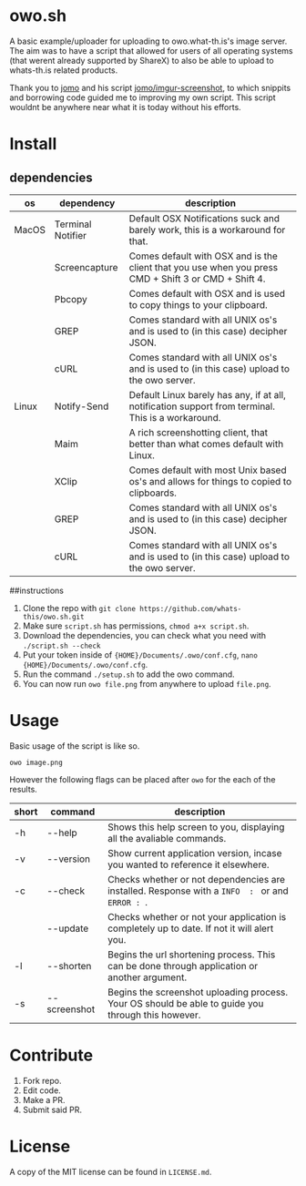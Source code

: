 # owo.sh

A basic example/uploader for uploading to owo.what-th.is's image server. The aim was to have a script that allowed for users of all operating systems (that werent already supported by ShareX) to also be able to upload to whats-th.is related products. 

Thank you to [jomo](https://github.com/jomo/) and his script [jomo/imgur-screenshot](https://github.com/jomo/imgur-screenshot), to which snippits and borrowing code guided me to improving my own script. This script wouldnt be anywhere near what it is today without his efforts.

# Install

## dependencies

| os         	 | dependency                   | description
|--------------- |----------------------------- |-----------------------------------------------------------------------------------------------------
| MacOS     	 | Terminal Notifier            | Default OSX Notifications suck and barely work, this is a workaround for that.
|      	     	 | Screencapture                | Comes default with OSX and is the client that you use when you press CMD + Shift 3 or CMD + Shift 4.
|      	      	 | Pbcopy                       | Comes default with OSX and is used to copy things to your clipboard.
|      	     	 | GREP                         | Comes standard with all UNIX os's and is used to (in this case) decipher JSON.
|      	     	 | cURL                         | Comes standard with all UNIX os's and is used to (in this case) upload to the owo server.
| Linux     	 | Notify-Send                  | Default Linux barely has any, if at all, notification support from terminal. This is a workaround.
|       	     | Maim                         | A rich screenshotting client, that better than what comes default with Linux.
|     	     	 | XClip                        | Comes default with most Unix based os's and allows for things to copied to clipboards.
|      	     	 | GREP                         | Comes standard with all UNIX os's and is used to (in this case) decipher JSON.
|     	      	 | cURL                         | Comes standard with all UNIX os's and is used to (in this case) upload to the owo server.

##instructions

1. Clone the repo with `git clone https://github.com/whats-this/owo.sh.git`
2. Make sure `script.sh` has permissions, `chmod a+x script.sh`.
3. Download the dependencies, you can check what you need with `./script.sh --check`
4. Put your token inside of `{HOME}/Documents/.owo/conf.cfg`, `nano {HOME}/Documents/.owo/conf.cfg`.
5. Run the command `./setup.sh` to add the owo command.
6. You can now run `owo file.png` from anywhere to upload `file.png`.

# Usage

Basic usage of the script is like so.

```shell
owo image.png
```

However the following flags can be placed after `owo` for the each of the results.

| short | command      	| description                                                                                        |
| ----- |--------------	|--------------------------------------------------------------------------------------------------  |
| -h    | --help       	| Shows this help screen to you, displaying all the avaliable commands.             	             |
| -v    | --version    	| Show current application version, incase you wanted to reference it elsewhere.        	         |
| -c    | --check      	| Checks whether or not dependencies are installed. Response with a `INFO  : ` or and `ERROR : `.    |
|       | --update     	| Checks whether or not your application is completely up to date. If not it will alert you.         |
| -l    | --shorten    	| Begins the url shortening process. This can be done through application or another argument.       |
| -s    | --screenshot 	| Begins the screenshot uploading process. Your OS should be able to guide you through this however. |

# Contribute

1. Fork repo.
2. Edit code.
3. Make a PR.
4. Submit said PR.

# License

A copy of the MIT license can be found in `LICENSE.md`.
